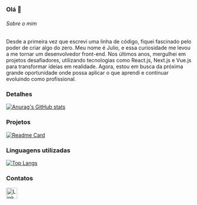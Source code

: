 ### Olá 👋

###### Sobre o mim
Desde a primeira vez que escrevi uma linha de código, fiquei fascinado pelo poder de criar algo do zero. Meu nome é Julio, e essa curiosidade me levou a me tornar um desenvolvedor front-end. Nos últimos anos, mergulhei em projetos desafiadores, utilizando tecnologias como React.js, Next.js e Vue.js para transformar ideias em realidade. Agora, estou em busca da próxima grande oportunidade onde possa aplicar o que aprendi e continuar evoluindo como profissional.


### Detalhes

[![Anurag's GitHub stats](https://github-readme-stats.vercel.app/api?username=JulioVieiraP&show_icons=true&theme=dark)](https://github.com/anuraghazra/github-readme-stats)

### Projetos

[![Readme Card](https://github-readme-stats.vercel.app/api/pin/?username=JulioVieiraP&repo=efood.github.io&theme=dark)](https://github.com/anuraghazra/github-readme-stats)


### Linguagens utilizadas

[![Top Langs](https://github-readme-stats.vercel.app/api/top-langs/?username=JulioVieiraP&layout=compact)](https://github.com/anuraghazra/github-readme-stats)

### Contatos

[<img src='https://img.shields.io/badge/LinkedIn-0077B5?style=for-the-badge&logo=linkedin&logoColor=white' alt='Linkedin' height='30'>](https://www.linkedin.com/in/juliovieirapaixão/)
